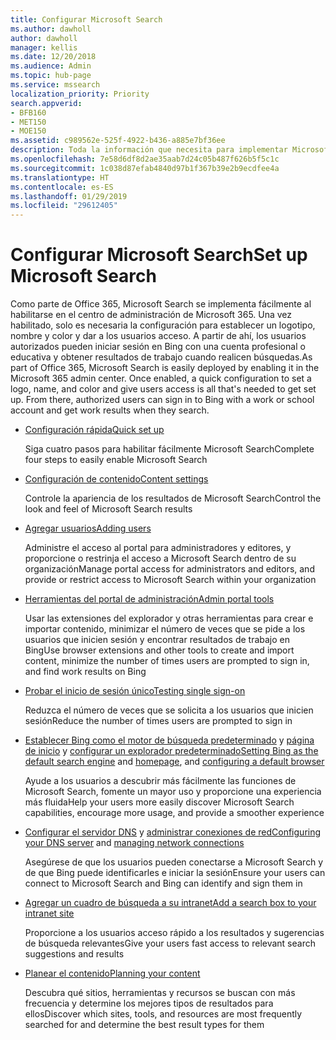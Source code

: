 ```yaml
---
title: Configurar Microsoft Search
ms.author: dawholl
author: dawholl
manager: kellis
ms.date: 12/20/2018
ms.audience: Admin
ms.topic: hub-page
ms.service: mssearch
localization_priority: Priority
search.appverid:
- BFB160
- MET150
- MOE150
ms.assetid: c989562e-525f-4922-b436-a885e7bf36ee
description: Toda la información que necesita para implementar Microsoft Search en su organización
ms.openlocfilehash: 7e58d6df8d2ae35aab7d24c05b487f626b5f5c1c
ms.sourcegitcommit: 1c038d87efab4840d97b1f367b39e2b9ecdfee4a
ms.translationtype: HT
ms.contentlocale: es-ES
ms.lasthandoff: 01/29/2019
ms.locfileid: "29612405"
---
```

# <a name="set-up-microsoft-search"></a><span data-ttu-id="36ec4-103">Configurar Microsoft Search</span><span class="sxs-lookup"><span data-stu-id="36ec4-103">Set up Microsoft Search</span></span>

<span data-ttu-id="36ec4-p101">Como parte de Office 365, Microsoft Search se implementa fácilmente al habilitarse en el centro de administración de Microsoft 365. Una vez habilitado, solo es necesaria la configuración para establecer un logotipo, nombre y color y dar a los usuarios acceso. A partir de ahí, los usuarios autorizados pueden iniciar sesión en Bing con una cuenta profesional o educativa y obtener resultados de trabajo cuando realicen búsquedas.</span><span class="sxs-lookup"><span data-stu-id="36ec4-p101">As part of Office 365, Microsoft Search is easily deployed by enabling it in the Microsoft 365 admin center. Once enabled, a quick configuration to set a logo, name, and color and give users access is all that's needed to get set up. From there, authorized users can sign in to Bing with a work or school account and get work results when they search.</span></span>

- [<span data-ttu-id="36ec4-107">Configuración rápida</span><span class="sxs-lookup"><span data-stu-id="36ec4-107">Quick set up</span></span>](quick-set-up.md)
    
    <span data-ttu-id="36ec4-108">Siga cuatro pasos para habilitar fácilmente Microsoft Search</span><span class="sxs-lookup"><span data-stu-id="36ec4-108">Complete four steps to easily enable Microsoft Search</span></span>

- [<span data-ttu-id="36ec4-109">Configuración de contenido</span><span class="sxs-lookup"><span data-stu-id="36ec4-109">Content settings</span></span>](content-settings.md)
    
    <span data-ttu-id="36ec4-110">Controle la apariencia de los resultados de Microsoft Search</span><span class="sxs-lookup"><span data-stu-id="36ec4-110">Control the look and feel of Microsoft Search results</span></span>
    
- [<span data-ttu-id="36ec4-111">Agregar usuarios</span><span class="sxs-lookup"><span data-stu-id="36ec4-111">Adding users</span></span>](add-users.md)
    
    <span data-ttu-id="36ec4-112">Administre el acceso al portal para administradores y editores, y proporcione o restrinja el acceso a Microsoft Search dentro de su organización</span><span class="sxs-lookup"><span data-stu-id="36ec4-112">Manage portal access for administrators and editors, and provide or restrict access to Microsoft Search within your organization</span></span>
    
- [<span data-ttu-id="36ec4-113">Herramientas del portal de administración</span><span class="sxs-lookup"><span data-stu-id="36ec4-113">Admin portal tools</span></span>](admin-portal-tools.md)
    
    <span data-ttu-id="36ec4-114">Usar las extensiones del explorador y otras herramientas para crear e importar contenido, minimizar el número de veces que se pide a los usuarios que inicien sesión y encontrar resultados de trabajo en Bing</span><span class="sxs-lookup"><span data-stu-id="36ec4-114">Use browser extensions and other tools to create and import content, minimize the number of times users are prompted to sign in, and find work results on Bing</span></span>
    
- [<span data-ttu-id="36ec4-115">Probar el inicio de sesión único</span><span class="sxs-lookup"><span data-stu-id="36ec4-115">Testing single sign-on</span></span>](test-single-sign-on.md)
    
    <span data-ttu-id="36ec4-116">Reduzca el número de veces que se solicita a los usuarios que inicien sesión</span><span class="sxs-lookup"><span data-stu-id="36ec4-116">Reduce the number of times users are prompted to sign in</span></span>
    
- <span data-ttu-id="36ec4-117">[Establecer Bing como el motor de búsqueda predeterminado](set-default-search-engine.md) y [página de inicio](set-default-homepage.md) y [configurar un explorador predeterminado](set-default-browser.md)</span><span class="sxs-lookup"><span data-stu-id="36ec4-117">[Setting Bing as the default search engine](set-default-search-engine.md) and [homepage](set-default-homepage.md), and [configuring a default browser](set-default-browser.md)</span></span>
    
    <span data-ttu-id="36ec4-118">Ayude a los usuarios a descubrir más fácilmente las funciones de Microsoft Search, fomente un mayor uso y proporcione una experiencia más fluida</span><span class="sxs-lookup"><span data-stu-id="36ec4-118">Help your users more easily discover Microsoft Search capabilities, encourage more usage, and provide a smoother experience</span></span>
    
- <span data-ttu-id="36ec4-119">[Configurar el servidor DNS](advanced-dns-configuration.md) y [administrar conexiones de red](manage-network-connections.md)</span><span class="sxs-lookup"><span data-stu-id="36ec4-119">[Configuring your DNS server](advanced-dns-configuration.md) and [managing network connections](manage-network-connections.md)</span></span>
    
    <span data-ttu-id="36ec4-120">Asegúrese de que los usuarios pueden conectarse a Microsoft Search y de que Bing puede identificarles e iniciar la sesión</span><span class="sxs-lookup"><span data-stu-id="36ec4-120">Ensure your users can connect to Microsoft Search and Bing can identify and sign them in</span></span>

- [<span data-ttu-id="36ec4-121">Agregar un cuadro de búsqueda a su intranet</span><span class="sxs-lookup"><span data-stu-id="36ec4-121">Add a search box to your intranet site</span></span>](add-a-search-box-to-your-intranet-site.md)

    <span data-ttu-id="36ec4-122">Proporcione a los usuarios acceso rápido a los resultados y sugerencias de búsqueda relevantes</span><span class="sxs-lookup"><span data-stu-id="36ec4-122">Give your users fast access to relevant search suggestions and results</span></span>

- [<span data-ttu-id="36ec4-123">Planear el contenido</span><span class="sxs-lookup"><span data-stu-id="36ec4-123">Planning your content</span></span>](plan-your-content.md)
    
    <span data-ttu-id="36ec4-124">Descubra qué sitios, herramientas y recursos se buscan con más frecuencia y determine los mejores tipos de resultados para ellos</span><span class="sxs-lookup"><span data-stu-id="36ec4-124">Discover which sites, tools, and resources are most frequently searched for and determine the best result types for them</span></span>

  

